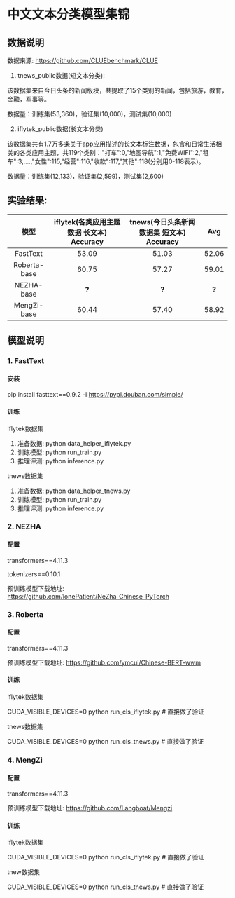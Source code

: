 # 中文文本分类模型集锦
## 数据说明
数据来源: https://github.com/CLUEbenchmark/CLUE

1. tnews_public数据(短文本分类):

该数据集来自今日头条的新闻版块，共提取了15个类别的新闻，包括旅游，教育，金融，军事等。

数据量：训练集(53,360)，验证集(10,000)，测试集(10,000)

2. iflytek_public数据(长文本分类) 

该数据集共有1.7万多条关于app应用描述的长文本标注数据，包含和日常生活相关的各类应用主题，共119个类别："打车":0,"地图导航":1,"免费WIFI":2,"租车":3,….,"女性":115,"经营":116,"收款":117,"其他":118(分别用0-118表示)。

数据量：训练集(12,133)，验证集(2,599)，测试集(2,600)

## 实验结果: 
| 模型 | iflytek(各类应用主题数据 长文本) Accuracy | tnews(今日头条新闻数据集 短文本) Accuracy | Avg |
| :-: | :-: | :-: | :-: | 
| FastText | 53.09 | 51.03 | 52.06 | 
| Roberta-base | 60.75 | 57.27 | 59.01 | 
| NEZHA-base | **?** | **?** | **?** | 
| MengZi-base | 60.44 | 57.40  | 58.92 | 

## 模型说明

### 1. FastText
####  安装
pip install fasttext==0.9.2 -i https://pypi.douban.com/simple/

####  训练 

iflytek数据集
    
1. 准备数据: python data_helper_iflytek.py
2. 训练模型: python run_train.py
3. 推理评测: python inference.py 

tnews数据集

1. 准备数据: python data_helper_tnews.py
2. 训练模型: python run_train.py
3. 推理评测: python inference.py 


### 2. NEZHA
#### 配置

transformers==4.11.3

tokenizers==0.10.1

预训练模型下载地址: https://github.com/lonePatient/NeZha_Chinese_PyTorch

### 3. Roberta
#### 配置

transformers==4.11.3

预训练模型下载地址: https://github.com/ymcui/Chinese-BERT-wwm

#### 训练

iflytek数据集

CUDA_VISIBLE_DEVICES=0 python run_cls_iflytek.py   # 直接做了验证 

tnews数据集

CUDA_VISIBLE_DEVICES=0 python run_cls_tnews.py   # 直接做了验证

### 4. MengZi
#### 配置

transformers==4.11.3

预训练模型下载地址: https://github.com/Langboat/Mengzi

#### 训练

iflytek数据集

CUDA_VISIBLE_DEVICES=0 python run_cls_iflytek.py   # 直接做了验证

tnew数据集

CUDA_VISIBLE_DEVICES=0 python run_cls_tnews.py   # 直接做了验证

